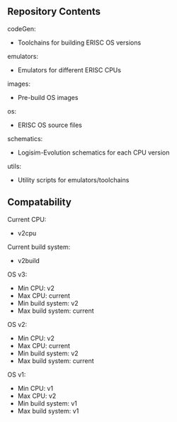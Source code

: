 
## Repository Contents

codeGen:
  + Toolchains for building ERISC OS versions

emulators:
  + Emulators for different ERISC CPUs

images:
  + Pre-build OS images

os:
  + ERISC OS source files

schematics:
  + Logisim-Evolution schematics for each CPU version

utils:
  + Utility scripts for emulators/toolchains

## Compatability

Current CPU:
  + v2cpu

Current build system:
  + v2build

OS v3:
  + Min CPU: v2
  + Max CPU: current
  + Min build system: v2
  + Max build system: current

OS v2:
  + Min CPU: v2
  + Max CPU: current
  + Min build system: v2
  + Max build system: current

OS v1:
  + Min CPU: v1
  + Max CPU: v2
  + Min build system: v1
  + Max build system: v1
